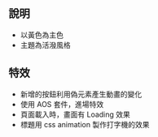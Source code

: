 ## 說明
- 以黃色為主色
- 主題為活潑風格

## 特效
- 新增的按鈕利用偽元素產生動畫的變化
- 使用 AOS 套件，進場特效
- 頁面載入時，畫面有 Loading 效果
- 標題用 css animation 製作打字機的效果
